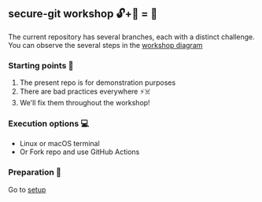 ## secure-git workshop 🔓+🔑 = 🔐
The current repository has several branches, each with a distinct challenge.    
You can observe the several steps in the [workshop diagram](workshop_steps.png)   

### Starting points 🚗 
1. The present repo is for demonstration purposes     
2. There are bad practices everywhere ⚡☠️
3. We'll fix them throughout the workshop!

### Execution options 💻
- Linux or macOS terminal 
- Or Fork repo and use GitHub Actions 

### Preparation 🧰
Go to [setup](https://github.com/arainho/secure-git-workshop/tree/setup) 

